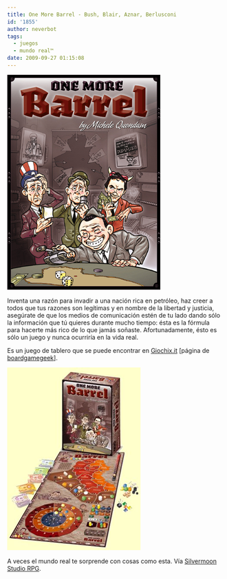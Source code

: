 ```yaml
---
title: One More Barrel - Bush, Blair, Aznar, Berlusconi
id: '1855'
author: neverbot
tags:
  - juegos
  - mundo real™
date: 2009-09-27 01:15:08
---
```


[![](./one-more-barrel-bush-blair-aznar-berlusconi/pic353251_md.jpg)](http://silvermoonstudiorpg.blogspot.com/2009/09/one-more-barrel-george-tony-jose-y.html)

Inventa una razón para invadir a una nación rica en petróleo, haz creer a todos que tus razones son legítimas y en nombre de la libertad y justicia, asegúrate de que los medios de comunicación estén de tu lado dando sólo la información que tú quieres durante mucho tiempo: ésta es la fórmula para hacerte más rico de lo que jamás soñaste. Afortunadamente, ésto es sólo un juego y nunca ocurriría en la vida real.

Es un juego de tablero que se puede encontrar en [Giochix.it](http://www.giochix.it/barrel.html) \[página de [boardgamegeek](http://www.boardgamegeek.com/boardgame/36661)\].

[![](./one-more-barrel-bush-blair-aznar-berlusconi/barrel_pres.jpg)](http://silvermoonstudiorpg.blogspot.com/2009/09/one-more-barrel-george-tony-jose-y.html)

A veces el mundo real te sorprende con cosas como esta. Vía [Silvermoon Studio RPG](http://silvermoonstudiorpg.blogspot.com/2009/09/one-more-barrel-george-tony-jose-y.html).